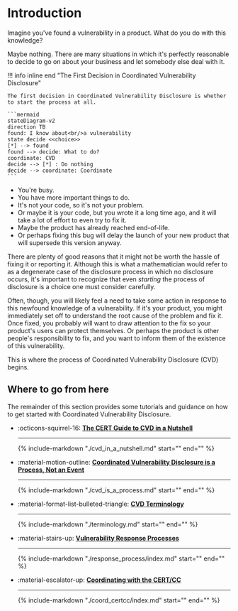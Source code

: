 # Introduction

Imagine you've found a vulnerability in a product. What do you do with
this knowledge?

Maybe nothing. There are many situations in which it's perfectly
reasonable to decide to go on about your business and let somebody else
deal with it.

!!! info inline end "The First Decision in Coordinated Vulnerability Disclosure"

    The first decision in Coordinated Vulnerability Disclosure is whether to start the process at all.

    ```mermaid
    stateDiagram-v2
    direction TB
    found: I know about<br/>a vulnerability
    state decide <<choice>>
    [*] --> found
    found --> decide: What to do?
    coordinate: CVD
    decide --> [*] : Do nothing
    decide --> coordinate: Coordinate
    ```


- You're busy. 
- You have more important things to do. 
- It's not your code, so it's not your problem. 
- Or maybe it is your code, but you wrote it a long time ago, and it will take a lot of effort to even
try to fix it. 
- Maybe the product has already reached end-of-life. 
- Or perhaps fixing this bug will delay the launch of your new product that will supersede this version anyway.

There are plenty of good reasons
that it might not be worth the hassle of fixing it or reporting it.
Although this is what a mathematician would refer to as a degenerate
case of the disclosure process in which no disclosure occurs, it's
important to recognize that even *starting* the process of disclosure is a
choice one must consider carefully.



Often, though, you will likely feel a need to take some action in
response to this newfound knowledge of a vulnerability. If it's your
product, you might immediately set off to understand the root cause of
the problem and fix it. Once fixed, you probably will want to draw
attention to the fix so your product's users can protect themselves. Or
perhaps the product is other people's responsibility to fix, and you
want to inform them of the existence of this vulnerability.

This is where the process of Coordinated Vulnerability Disclosure (CVD)
begins.

## Where to go from here

The remainder of this section provides some tutorials and guidance on how to get started with 
Coordinated Vulnerability Disclosure.




<div class="grid cards" markdown>

- :octicons-squirrel-16: [**The CERT Guide to CVD in a Nutshell**](./cvd_in_a_nutshell.md)

    ---
    {% include-markdown "./cvd_in_a_nutshell.md" start="<!--start-->" end="<!--end-->" %}

- :material-motion-outline: [**Coordinated Vulnerability Disclosure is a Process, Not an Event**](./cvd_is_a_process.md)

    ---
    {% include-markdown "./cvd_is_a_process.md" start="<!--start-->" end="<!--end-->" %}
 
- :material-format-list-bulleted-triangle: [**CVD Terminology**](./terminology.md)
    
    ---
    {% include-markdown "./terminology.md" start="<!--start-->" end="<!--end-->" %}

- :material-stairs-up: [**Vulnerability Response Processes**](./response_process/index.md)

    ---
    {% include-markdown "./response_process/index.md" start="<!--start-->" end="<!--end-->" %}

- :material-escalator-up: [**Coordinating with the CERT/CC**](./coord_certcc/index.md)

    ---
    {% include-markdown "./coord_certcc/index.md" start="<!--start-->" end="<!--end-->" %}

</div>
